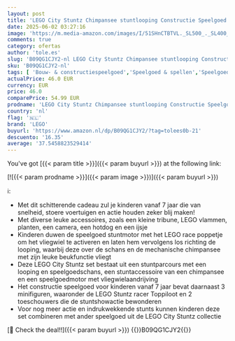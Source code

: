 ```yaml
---
layout: post
title: 'LEGO City Stuntz Chimpansee stuntlooping Constructie Speelgoed voor Kinderen met Stuntmotor  Race Poppetje  Looping en Schans  Verjaardagscadeau voor Jongens en Meisjes 60338'
date: 2025-06-02 03:27:16
image: 'https://m.media-amazon.com/images/I/51SHnCTBTVL._SL500_._SL400_.jpg'
comments: true
category: ofertas
author: 'tole.es'
slug: 'B09QG1CJY2-nl LEGO City Stuntz Chimpansee stuntlooping Constructie...'
sku: 'B09QG1CJY2-nl'
tags: [ 'Bouw- & constructiespeelgoed','Speelgoed & spellen','Speelgoedbouwsets','lego','🇳🇱', ]
actualPrice: 46.0 EUR
currency: EUR
price: 46.0
comparePrice: 54.99 EUR
prodname: 'LEGO City Stuntz Chimpansee stuntlooping Constructie Speelgoed voor Kinderen met Stuntmotor  Race Poppetje  Looping en Schans  Verjaardagscadeau voor Jongens en Meisjes 60338'
country: 'nl'
flag: '🇳🇱'
brand: 'LEGO'
buyurl: 'https://www.amazon.nl/dp/B09QG1CJY2/?tag=tolees0b-21'
descuento: '16.35'
average: '37.5458823529414'
---
```


You've got [{{< param title >}}]({{< param buyurl >}}) at the following link:

[![{{< param prodname >}}]({{< param image >}})]({{< param buyurl >}})

ℹ️:

- Met dit schitterende cadeau zul je kinderen vanaf 7 jaar die van snelheid, stoere voertuigen en actie houden zeker blij maken!
- Met diverse leuke accessoires, zoals een kleine tribune, LEGO vlammen, planten, een camera, een hotdog en een ijsje
- Kinderen duwen de speelgoed stuntmotor met het LEGO race poppetje om het vliegwiel te activeren en laten hem vervolgens los richting de looping, waarbij deze over de schans en de mechanische chimpansee met zijn leuke beukfunctie vliegt
- Deze LEGO City Stuntz set bestaat uit een stuntparcours met een looping en speelgoedschans, een stuntaccessoire van een chimpansee en een speelgoedmotor met vliegwielaandrijving
- Het constructie speelgoed voor kinderen vanaf 7 jaar bevat daarnaast 3 minifiguren, waaronder de LEGO Stuntz racer Toppiloot en 2 toeschouwers die de stuntshowactie bewonderen
- Voor nog meer actie en indrukwekkende stunts kunnen kinderen deze set combineren met ander speelgoed uit de LEGO City Stuntz collectie

[🛒 Check the deal!!]({{< param buyurl >}})
{{<world>}}B09QG1CJY2{{</world>}}
